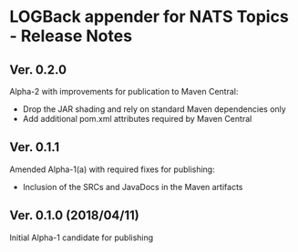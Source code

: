 # LOGBack appender for NATS Topics - Release Notes

## Ver. 0.2.0

Alpha-2 with improvements for publication to Maven Central:

- Drop the JAR shading and rely on standard Maven dependencies only
- Add additional pom.xml attributes required by Maven Central

## Ver. 0.1.1

Amended Alpha-1(a) with required fixes for publishing:

- Inclusion of the SRCs and JavaDocs in the Maven artifacts

## Ver. 0.1.0 (2018/04/11)

Initial Alpha-1 candidate for publishing